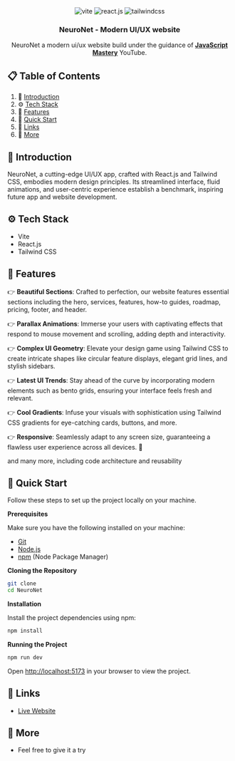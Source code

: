 <div align="center">
  <div>
    <img src="https://img.shields.io/badge/-Vite-black?style=for-the-badge&logoColor=white&logo=vite&color=646CFF" alt="vite" />
    <img src="https://img.shields.io/badge/-React_JS-black?style=for-the-badge&logoColor=white&logo=react&color=61DAFB" alt="react.js" />
    <img src="https://img.shields.io/badge/-Tailwind_CSS-black?style=for-the-badge&logoColor=white&logo=tailwindcss&color=06B6D4" alt="tailwindcss" />
  </div>

  <h3 align="center"> NeuroNet - Modern UI/UX website</h3>

   <div align="center">
     NeuroNet a modern ui/ux website build under the guidance of <a href="https://www.youtube.com/@javascriptmastery/videos" target="_blank"><b>JavaScript Mastery</b></a> YouTube.
    </div>
</div>

## 📋 <a name="table">Table of Contents</a>

1. 🤖 [Introduction](#introduction)
2. ⚙️ [Tech Stack](#tech-stack)
3. 🔋 [Features](#features)
4. 🤸 [Quick Start](#quick-start)
5. 🔗 [Links](#links)
7. 🚀 [More](#more)

## <a name="introduction">🤖 Introduction</a>

NeuroNet, a cutting-edge UI/UX app, crafted with React.js and Tailwind CSS, embodies modern design principles. Its streamlined interface, fluid animations, and user-centric experience establish a benchmark, inspiring future app and website development.

## <a name="tech-stack">⚙️ Tech Stack</a>

- Vite
- React.js
- Tailwind CSS

## <a name="features">🔋 Features</a>

👉 **Beautiful Sections**: Crafted to perfection, our website features essential sections including the hero, services, features, how-to guides, roadmap, pricing, footer, and header.

👉 **Parallax Animations**: Immerse your users with captivating effects that respond to mouse movement and scrolling, adding depth and interactivity.

👉 **Complex UI Geometry**: Elevate your design game using Tailwind CSS to create intricate shapes like circular feature displays, elegant grid lines, and stylish sidebars.

👉 **Latest UI Trends**: Stay ahead of the curve by incorporating modern elements such as bento grids, ensuring your interface feels fresh and relevant.

👉 **Cool Gradients**: Infuse your visuals with sophistication using Tailwind CSS gradients for eye-catching cards, buttons, and more.

👉 **Responsive**: Seamlessly adapt to any screen size, guaranteeing a flawless user experience across all devices. 🌟

and many more, including code architecture and reusability

## <a name="quick-start">🤸 Quick Start</a>

Follow these steps to set up the project locally on your machine.

**Prerequisites**

Make sure you have the following installed on your machine:

- [Git](https://git-scm.com/)
- [Node.js](https://nodejs.org/en)
- [npm](https://www.npmjs.com/) (Node Package Manager)

**Cloning the Repository**

```bash
git clone 
cd NeuroNet
```

**Installation**

Install the project dependencies using npm:

```bash
npm install
```

**Running the Project**

```bash
npm run dev
```

Open [http://localhost:5173](http://localhost:5173) in your browser to view the project.


## <a name="links">🔗 Links</a>

- [Live Website](https://stately-babka-6cd88d.netlify.app/)

## <a name="more">🚀 More</a>

- Feel free to give it a try

